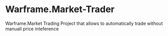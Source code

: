 # Warframe.Market-Trader
Warframe.Market Trading Project that allows to automatically trade without manuall price inteference

